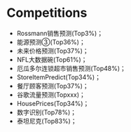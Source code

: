 # Competitions

- Rossmann销售预测(Top3%)；
- 能源预测③(Top36%)；
- 未来价格预测(Top37%)；
- NFL大数据碗(Top61%)；
- 厄瓜多尔连锁超市销售预测(Top48%)；
- StoreItemPredict(Top34%)；
- 餐厅顾客预测(Top37%)；
- 谷歌流量预测(Topxxx)；
- HousePrices(Top34%)；
- 数字识别(Top78%)；
- 泰坦尼克(Top83%)；
